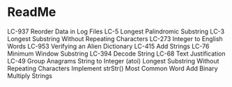 # ReadMe

LC-937 Reorder Data in Log Files
LC-5 Longest Palindromic Substring
LC-3 Longest Substring Without Repeating Characters
LC-273 Integer to English Words
LC-953 Verifying an Alien Dictionary
LC-415 Add Strings
LC-76 Minimum Window Substring
LC-394 Decode String
LC-68 Text Justification
LC-49 Group Anagrams
String to Integer (atoi)
Longest Substring Without Repeating Characters
Implement strStr()
Most Common Word
Add Binary
Multiply Strings
